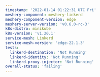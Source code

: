 ```yaml
---
timestamp: '2022-01-14 01:22:31 UTC Fri'
meshery-component: meshery-linkerd
meshery-component-version: edge
meshery-server-version: 'v0.6.0-rc-3'
k8s-distro: minikube
k8s-version: 'v1.20.1'
service-mesh: Linkerd
service-mesh-version: 'edge-22.1.3'
tests:
  linkerd-destination: 'Not Running'
  linkerd-identity: 'Not Running'
  linkerd-proxy-injector: 'Not Running'
overall-status: 'failing'
---
```

